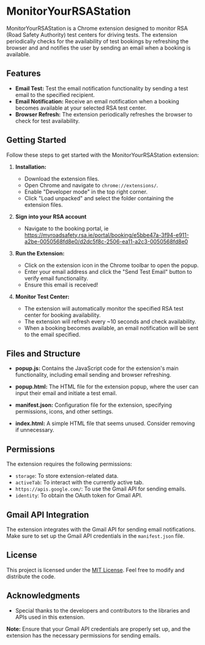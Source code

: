 # MonitorYourRSAStation

MonitorYourRSAStation is a Chrome extension designed to monitor RSA (Road Safety Authority) test centers for driving tests. The extension periodically checks for the availability of test bookings by refreshing the browser and and notifies the user by sending an email when a booking is available.

## Features

- **Email Test:** Test the email notification functionality by sending a test email to the specified recipient.
- **Email Notification:** Receive an email notification when a booking becomes available at your selected RSA test center.
- **Browser Refresh:** The extension periodically refreshes the browser to check for test availability.

## Getting Started

Follow these steps to get started with the MonitorYourRSAStation extension:

1. **Installation:**

   - Download the extension files.
   - Open Chrome and navigate to `chrome://extensions/`.
   - Enable "Developer mode" in the top right corner.
   - Click "Load unpacked" and select the folder containing the extension files.

2. **Sign into your RSA account**

   - Navigate to the booking portal, ie https://myroadsafety.rsa.ie/portal/booking/e5bbe47a-3f94-e911-a2be-0050568fd8e0/d2dc5f8c-2506-ea11-a2c3-0050568fd8e0

3. **Run the Extension:**
   - Click on the extension icon in the Chrome toolbar to open the popup.
   - Enter your email address and click the "Send Test Email" button to verify email functionality.
   - Ensure this email is received!
4. **Monitor Test Center:**
   - The extension will automatically monitor the specified RSA test center for booking availability.
   - The extension will refresh every ~10 seconds and check availability.
   - When a booking becomes available, an email notification will be sent to the email specified.

## Files and Structure

- **popup.js:** Contains the JavaScript code for the extension's main functionality, including email sending and browser refreshing.

- **popup.html:** The HTML file for the extension popup, where the user can input their email and initiate a test email.

- **manifest.json:** Configuration file for the extension, specifying permissions, icons, and other settings.

- **index.html:** A simple HTML file that seems unused. Consider removing if unnecessary.

## Permissions

The extension requires the following permissions:

- `storage`: To store extension-related data.
- `activeTab`: To interact with the currently active tab.
- `https://apis.google.com/`: To use the Gmail API for sending emails.
- `identity`: To obtain the OAuth token for Gmail API.

## Gmail API Integration

The extension integrates with the Gmail API for sending email notifications. Make sure to set up the Gmail API credentials in the `manifest.json` file.

## License

This project is licensed under the [MIT License](LICENSE). Feel free to modify and distribute the code.

## Acknowledgments

- Special thanks to the developers and contributors to the libraries and APIs used in this extension.

**Note:** Ensure that your Gmail API credentials are properly set up, and the extension has the necessary permissions for sending emails.
